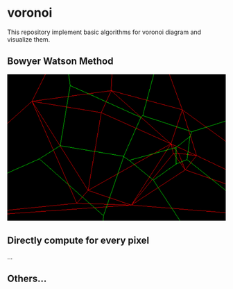 # voronoi
This repository implement basic algorithms for voronoi diagram and visualize them.

## Bowyer Watson Method

![Bowyer Watson Method](figures/bowyer_watson.png)

## Directly compute for every pixel

...

## Others...